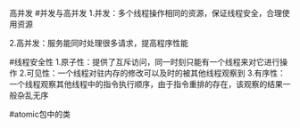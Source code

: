 高并发
#并发与高并发
1.并发：多个线程操作相同的资源，保证线程安全，合理使用资源

2.高并发：服务能同时处理很多请求，提高程序性能

#线程安全性
1.原子性：提供了互斥访问，同一时刻只能有一个线程来对它进行操作
2.可见性：一个线程对驻内存的修改可以及时的被其他线程观察到
3.有序性：一个线程观察其他线程中的指令执行顺序，由于指令重排的存在，该观察的结果一般杂乱无序

#atomic包中的类